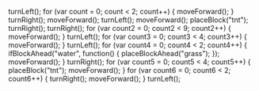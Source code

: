 turnLeft();
for (var count = 0; count < 2; count++) {
  moveForward();
}
turnRight();
moveForward();
turnLeft();
moveForward();
placeBlock("tnt");
turnRight();
turnRight();
for (var count2 = 0; count2 < 9; count2++) {
  moveForward();
}
turnLeft();
for (var count3 = 0; count3 < 4; count3++) {
  moveForward();
}
turnLeft();
for (var count4 = 0; count4 < 2; count4++) {
  ifBlockAhead("water", function() {
    placeBlockAhead("grass");
  });
  moveForward();
}
turnRight();
for (var count5 = 0; count5 < 4; count5++) {
  placeBlock("tnt");
  moveForward();
}
for (var count6 = 0; count6 < 2; count6++) {
  turnRight();
  moveForward();
}
turnLeft();
